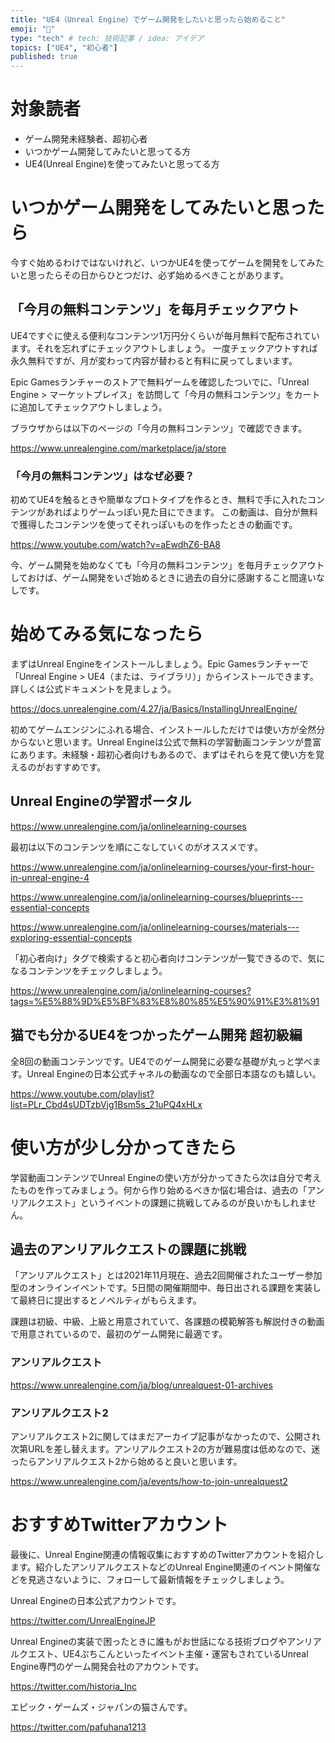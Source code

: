 ```yaml
---
title: "UE4（Unreal Engine）でゲーム開発をしたいと思ったら始めること"
emoji: "💭"
type: "tech" # tech: 技術記事 / idea: アイデア
topics: ["UE4", "初心者"]
published: true
---
```


# 対象読者
- ゲーム開発未経験者、超初心者
- いつかゲーム開発してみたいと思ってる方
- UE4(Unreal Engine)を使ってみたいと思ってる方

# いつかゲーム開発をしてみたいと思ったら

今すぐ始めるわけではないけれど、いつかUE4を使ってゲームを開発をしてみたいと思ったらその日からひとつだけ、必ず始めるべきことがあります。

## 「今月の無料コンテンツ」を毎月チェックアウト

UE4ですぐに使える便利なコンテンツ1万円分くらいが毎月無料で配布されています。それを忘れずにチェックアウトしましょう。
一度チェックアウトすれば永久無料ですが、月が変わって内容が替わると有料に戻ってしまいます。

Epic Gamesランチャーのストアで無料ゲームを確認したついでに、「Unreal Engine > マーケットプレイス」を訪問して「今月の無料コンテンツ」をカートに追加してチェックアウトしましょう。

ブラウザからは以下のページの「今月の無料コンテンツ」で確認できます。

https://www.unrealengine.com/marketplace/ja/store

### 「今月の無料コンテンツ」はなぜ必要？

初めてUE4を触るときや簡単なプロトタイプを作るとき、無料で手に入れたコンテンツがあればよりゲームっぽい見た目にできます。
この動画は、自分が無料で獲得したコンテンツを使ってそれっぽいものを作ったときの動画です。

https://www.youtube.com/watch?v=aEwdhZ6-BA8


今、ゲーム開発を始めなくても「今月の無料コンテンツ」を毎月チェックアウトしておけば、ゲーム開発をいざ始めるときに過去の自分に感謝すること間違いなしです。

# 始めてみる気になったら

まずはUnreal Engineをインストールしましょう。Epic Gamesランチャーで「Unreal Engine > UE4（または、ライブラリ）」からインストールできます。詳しくは公式ドキュメントを見ましょう。

https://docs.unrealengine.com/4.27/ja/Basics/InstallingUnrealEngine/

初めてゲームエンジンにふれる場合、インストールしただけでは使い方が全然分からないと思います。Unreal Engineは公式で無料の学習動画コンテンツが豊富にあります。未経験・超初心者向けもあるので、まずはそれらを見て使い方を覚えるのがおすすめです。

## Unreal Engineの学習ポータル

https://www.unrealengine.com/ja/onlinelearning-courses


最初は以下のコンテンツを順にこなしていくのがオススメです。

https://www.unrealengine.com/ja/onlinelearning-courses/your-first-hour-in-unreal-engine-4

https://www.unrealengine.com/ja/onlinelearning-courses/blueprints---essential-concepts

https://www.unrealengine.com/ja/onlinelearning-courses/materials---exploring-essential-concepts


「初心者向け」タグで検索すると初心者向けコンテンツが一覧できるので、気になるコンテンツをチェックしましょう。

https://www.unrealengine.com/ja/onlinelearning-courses?tags=%E5%88%9D%E5%BF%83%E8%80%85%E5%90%91%E3%81%91


## 猫でも分かるUE4をつかったゲーム開発 超初級編

全8回の動画コンテンツです。UE4でのゲーム開発に必要な基礎が丸っと学べます。Unreal Engineの日本公式チャネルの動画なので全部日本語なのも嬉しい。

https://www.youtube.com/playlist?list=PLr_Cbd4sUDTzbVjg1Bsm5s_21uPQ4xHLx


# 使い方が少し分かってきたら

学習動画コンテンツでUnreal Engineの使い方が分かってきたら次は自分で考えたものを作ってみましょう。何から作り始めるべきか悩む場合は、過去の「アンリアルクエスト」というイベントの課題に挑戦してみるのが良いかもしれません。

## 過去のアンリアルクエストの課題に挑戦

「アンリアルクエスト」とは2021年11月現在、過去2回開催されたユーザー参加型のオンラインイベントです。5日間の開催期間中、毎日出される課題を実装して最終日に提出するとノベルティがもらえます。

課題は初級、中級、上級と用意されていて、各課題の模範解答も解説付きの動画で用意されているので、最初のゲーム開発に最適です。

### アンリアルクエスト

https://www.unrealengine.com/ja/blog/unrealquest-01-archives

### アンリアルクエスト2

アンリアルクエスト2に関してはまだアーカイブ記事がなかったので、公開され次第URLを差し替えます。アンリアルクエスト2の方が難易度は低めなので、迷ったらアンリアルクエスト2から始めると良いと思います。

https://www.unrealengine.com/ja/events/how-to-join-unrealquest2


# おすすめTwitterアカウント

最後に、Unreal Engine関連の情報収集におすすめのTwitterアカウントを紹介します。紹介したアンリアルクエストなどのUnreal Engine関連のイベント開催などを見逃さないように、フォローして最新情報をチェックしましょう。

Unreal Engineの日本公式アカウントです。

https://twitter.com/UnrealEngineJP

Unreal Engineの実装で困ったときに誰もがお世話になる技術ブログやアンリアルクエスト、UE4ぷちこんといったイベント主催・運営もされているUnreal Engine専門のゲーム開発会社のアカウントです。

https://twitter.com/historia_Inc


エピック・ゲームズ・ジャパンの猫さんです。

https://twitter.com/pafuhana1213
